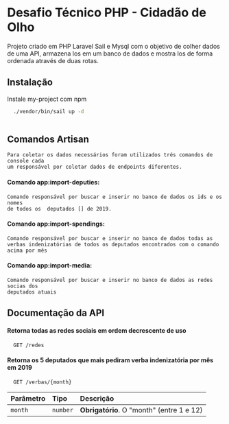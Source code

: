 
# Desafio Técnico PHP - Cidadão de Olho


Projeto criado em PHP Laravel Sail e Mysql com o objetivo de colher dados de uma API, armazena los em um banco de dados e mostra los de forma ordenada através de duas rotas.


## Instalação

Instale my-project com npm

```bash
  ./vendor/bin/sail up -d
  
```
    
## Comandos Artisan




    Para coletar os dados necessários foram utilizados trés comandos de console cada
    um responsável por coletar dados de endpoints diferentes.

#### Comando app:import-deputies:
    Comando responsável por buscar e inserir no banco de dados os ids e os nomes
    de todos os  deputados [] de 2019.

#### Comando app:import-spendings:
    Comando responsável por buscar e inserir no banco de dados todas as 
    verbas indenizatórias de todos os deputados encontrados com o comando acima por mês
#### Comando app:import-media:
    Comando responsável por buscar e inserir no banco de dados as redes socias dos
    deputados atuais
## Documentação da API

#### Retorna todas as redes sociais em ordem decrescente de uso

```http
  GET /redes
```

#### Retorna os 5 deputados que mais pediram verba indenizatória por mês em 2019

```http
  GET /verbas/{month}
```

| Parâmetro   | Tipo       | Descrição                                   |
| :---------- | :--------- | :------------------------------------------ |
| `month`      | `number` | **Obrigatório**. O "month" (entre 1 e 12) |

